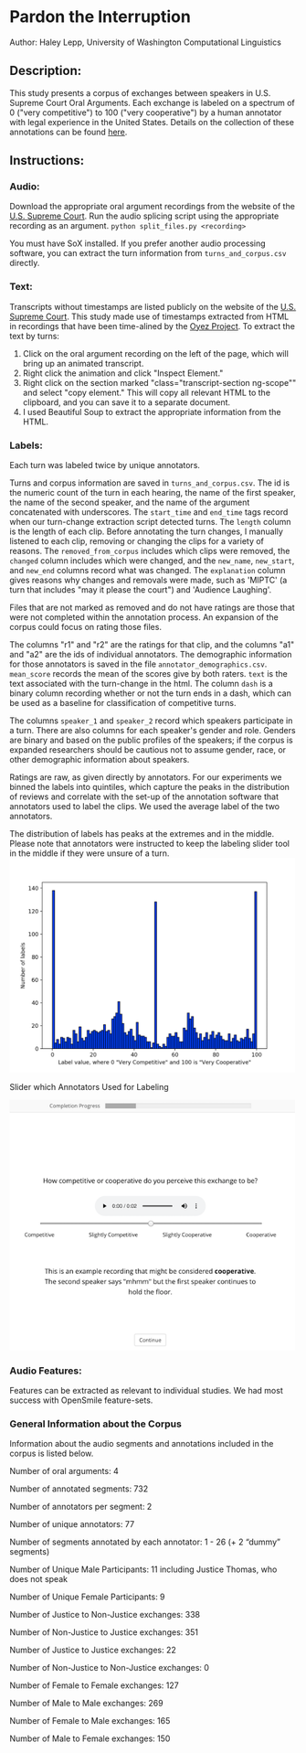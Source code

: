 # Pardon the Interruption

Author: Haley Lepp, University of Washington Computational Linguistics


## Description:
This study presents a corpus of exchanges between speakers in U.S. Supreme Court Oral Arguments. Each exchange is labeled on a spectrum of 0 ("very competitive") to 100 ("very cooperative") by a human annotator with legal experience in the United States. Details on the collection of these annotations can be found [here](https://digital.lib.washington.edu/researchworks/handle/1773/45514). 

## Instructions:

### Audio:
Download the appropriate oral argument recordings from the website of the [U.S. Supreme Court](https://www.supremecourt.gov/oral_arguments/argument_audio/2019).
Run the audio splicing script using the appropriate recording as an argument. 
`python split_files.py <recording>`

You must have SoX installed. If you prefer another audio processing software, you can extract the turn information from `turns_and_corpus.csv` directly.



### Text:
Transcripts without timestamps are listed publicly on the website of the [U.S. Supreme Court](https://www.supremecourt.gov/oral_arguments/argument_transcript/2019).
This study made use of timestamps extracted from HTML in recordings that have been time-alined by the [Oyez Project](https://www.oyez.org/cases/2019). 
To extract the text by turns:
1. Click on the oral argument recording on the left of the page, which will bring up an animated transcript. 
2. Right click the animation and click "Inspect Element." 
3. Right click on the section marked "class="transcript-section ng-scope"" and select "copy element." This will copy all relevant HTML to the clipboard, and you can save it to a separate document. 
4. I used Beautiful Soup to extract the appropriate information from the HTML. 


### Labels:
Each turn was labeled twice by unique annotators. 

Turns and corpus information are saved in `turns_and_corpus.csv`. The id is the numeric count of the turn in each hearing, the name of the first speaker, the name of the second speaker, and the name of the argument concatenated with underscores. The `start_time` and `end_time` tags record when our turn-change extraction script detected turns. The `length` column is the length of each clip. Before annotating the turn changes, I manually listened to each clip, removing or changing the clips for a variety of reasons. The `removed_from_corpus` includes which clips were removed, the `changed` column includes which were changed, and the `new_name`, `new_start`, and `new_end` columns record what was changed. The `explanation` column gives reasons why changes and removals were made, such as 'MIPTC' (a turn that includes "may it please the court") and 'Audience Laughing'.

Files that are not marked as removed and do not have ratings are those that were not completed within the annotation process. An expansion of the corpus could focus on rating those files.

The columns "r1" and "r2" are the ratings for that clip, and the columns "a1" and "a2" are the ids of individual annotators. The demographic information for those annotators is saved in the file `annotator_demographics.csv`.  `mean_score` records the mean of the scores give by both raters. `text` is the text associated with the turn-change in the html. The column `dash` is a binary column recording whether or not the turn ends in a dash, which can be used as a baseline for classification of competitive turns.

The columns `speaker_1` and `speaker_2` record which speakers participate in a turn. There are also columns for each speaker's gender and role. Genders are binary and based on the public profiles of the speakers; if the corpus is expanded researchers should be cautious not to assume gender, race, or other demographic information about speakers. 

Ratings are raw, as given directly by annotators. For our experiments we binned the labels into quintiles, which capture the peaks in the distribution of reviews and correlate with the set-up of the annotation software that annotators used to label the clips. We used the average label of the two annotators.

The distribution of labels has peaks at the extremes and in the middle. Please note that annotators were instructed to keep the labeling slider tool in the middle if they were unsure of a turn.
<img src="img/label_distribution.png" width="500">

Slider which Annotators Used for Labeling

<img src="img/slider.png" width="500">

### Audio Features:
Features can be extracted as relevant to individual studies. We had most success with OpenSmile feature-sets.


### General Information about the Corpus
Information about the audio segments and annotations included in the corpus is listed below.

Number of oral arguments: 4 

Number of annotated segments: 732

Number of annotators per segment: 2

Number of unique annotators: 77

Number of segments annotated by each annotator: 1 - 26 (+ 2 “dummy” segments)

Number of Unique Male Participants: 11 including Justice Thomas, who does not speak

Number of Unique Female Participants: 9

Number of Justice to Non-Justice exchanges: 338

Number of Non-Justice to Justice exchanges: 351

Number of Justice to Justice exchanges: 22

Number of Non-Justice to Non-Justice exchanges: 0

Number of Female to Female exchanges: 127

Number of Male to Male exchanges: 269

Number of Female to Male exchanges: 165

Number of Male to Female exchanges: 150
